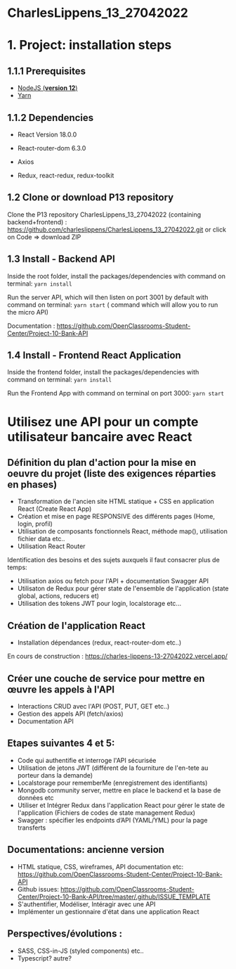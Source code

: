 # CharlesLippens_13_27042022

# 1. Project: installation steps

## 1.1.1 Prerequisites

- [NodeJS (**version 12**)](https://nodejs.org/en/)
- [Yarn](https://yarnpkg.com/)

## 1.1.2 Dependencies

- React Version 18.0.0

- React-router-dom 6.3.0

- Axios

- Redux, react-redux, redux-toolkit

## 1.2 Clone or download P13 repository

Clone the P13 repository CharlesLippens_13_27042022 (containing backend+frontend) : https://github.com/charleslippens/CharlesLippens_13_27042022.git or click on Code => download ZIP

## 1.3 Install - Backend API

Inside the root folder, install the packages/dependencies with command on terminal: `yarn install`

Run the server API, which will then listen on port 3001 by default with command on terminal: `yarn start` ( command which will allow you to run the micro API)

Documentation : https://github.com/OpenClassrooms-Student-Center/Project-10-Bank-API

## 1.4 Install - Frontend React Application

Inside the frontend folder, install the packages/dependencies with command on terminal: `yarn install`

Run the Frontend App with command on terminal on port 3000: `yarn start`

# Utilisez une API pour un compte utilisateur bancaire avec React
## Définition du plan d'action pour la mise en oeuvre du projet (liste des exigences réparties en phases)

- Transformation de l'ancien site HTML statique + CSS en application React (Create React App)
- Création et mise en page RESPONSIVE des différents pages (Home, login, profil)
- Utilisation de composants fonctionnels React, méthode map(), utilisation fichier data etc..
- Utilisation React Router

Identification des besoins et des sujets auxquels il faut consacrer plus de temps:

- Utilisation axios ou fetch pour l'API + documentation Swagger API
- Utilisaton de Redux pour gérer state de l'ensemble de l'application (state global, actions, reducers et)
- Utilisation des tokens JWT pour login, localstorage etc... 

## Création de l'application React

- Installation dépendances (redux, react-router-dom etc..)

En cours de construction : https://charles-lippens-13-27042022.vercel.app/

##  Créer une couche de service pour mettre en œuvre les appels à l'API

- Interactions CRUD avec l'API (POST, PUT, GET etc..)
- Gestion des appels API (fetch/axios)
- Documentation API

##  Etapes suivantes 4 et 5:

- Code qui authentifie et interroge l'API sécurisée 
- Utilisation de jetons JWT (différent de la fourniture de l'en-tete au porteur dans la demande)
- Localstorage pour rememberMe (enregistrement des identifiants)
- Mongodb community server, mettre en place le backend et la base de données etc
- Utiliser et Intégrer Redux dans l'application React pour gérer le state  de l'application (Fichiers de codes de state management Redux)
- Swagger :  spécifier les endpoints d’API (YAML/YML) pour la page transferts


##  Documentations: ancienne version

- HTML statique, CSS, wireframes, API documentation etc: https://github.com/OpenClassrooms-Student-Center/Project-10-Bank-API
- Github issues: https://github.com/OpenClassrooms-Student-Center/Project-10-Bank-API/tree/master/.github/ISSUE_TEMPLATE
- S'authentifier, Modéliser, Intéragir avec une API
- Implémenter un gestionnaire d'état dans une application React


##  Perspectives/évolutions :

- SASS, CSS-in-JS (styled components) etc..
- Typescript? autre?



